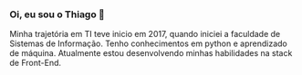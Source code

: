 ### Oi, eu sou o Thiago 👋

<!--
**tsgomes9/tsgomes9** is a ✨ _special_ ✨ repository because its `README.md` (this file) appears on your GitHub profile.

Here are some ideas to get you started:


- 🌱 I’m currently learning ...
- 👯 I’m looking to collaborate on ...
- 🤔 I’m looking for help with ...
- 💬 Ask me about ...
- 📫 How to reach me: ...
- 😄 Pronouns: ...
- ⚡ Fun fact: ...
-->
Minha trajetória em TI teve inicio em 2017, quando iniciei a faculdade de Sistemas de Informação. Tenho conhecimentos em python e aprendizado de máquina. Atualmente estou desenvolvendo minhas habilidades na stack de Front-End.
